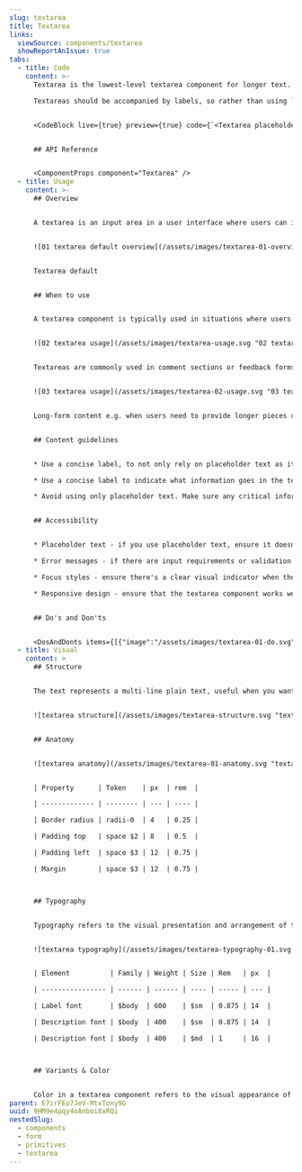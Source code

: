 ```yaml
---
slug: textarea
title: Textarea
links:
  viewSource: components/textarea
  showReportAnIssue: true
tabs:
  - title: Code
    content: >-
      Textarea is the lowest-level textarea component for longer text.

      Textareas should be accompanied by labels, so rather than using `Textarea` directly in a UI, it’s normally best to use a `field` component, which combines an `Textarea` with a `Label` and displays validation errors. If none of the existing field components suit your needs, it might be worth adding a new one.


      <CodeBlock live={true} preview={true} code={`<Textarea placeholder="Placeholder text" css={{ width: 340 }} />`} language={"tsx"} />


      ## API Reference


      <ComponentProps component="Textarea" />
  - title: Usage
    content: >-
      ## Overview


      A textarea is an input area in a user interface where users can input and edit multi-line text, such as comments, descriptions, or messages.


      ![01 textarea default overview](/assets/images/textarea-01-overview.svg "01 textarea default overview")


      Textarea default


      ## When to use


      A textarea component is typically used in situations where users need to input or edit multi-line text.


      ![02 textarea usage](/assets/images/textarea-usage.svg "02 textarea usage")


      Textareas are commonly used in comment sections or feedback forms where users can express their thoughts or opinions.


      ![03 textarea usage](/assets/images/textarea-02-usage.svg "03 textarea usage")


      Long-form content e.g. when users need to provide longer pieces of text, such as comments, reviews, descriptions, or messages.


      ## Content guidelines


      * Use a concise label, to not only rely on placeholder text as it is not always visible (once the user starts typing it disappears).

      * Use a concise label to indicate what information goes in the text area input. The label should be a noun string. For example, if the text area appears in a dialog called "In-app feedback", the label for a description text area should only say "Description/Details" and not repeat the modal's title.

      * Avoid using only placeholder text. Make sure any critical information is communicated either in the field label.


      ## Accessibility


      * Placeholder text - if you use placeholder text, ensure it doesn't replace the need for a label. It should be a supplementary hint, not the primary source of information.

      * Error messages - if there are input requirements or validation errors, provide clear and descriptive error messages.

      * Focus styles - ensure there's a clear visual indicator when the textarea has keyboard focus. This helps users understand where they are in the interface.

      * Responsive design - ensure that the textarea component works well across various screen sizes and orientations, allowing users to interact comfortably.


      ## Do's and Don'ts


      <DosAndDonts items={[{"image":"/assets/images/textarea-01-do.svg","type":"do","description":"Use textarea as an affordance to input longer-form text content."},{"description":"Use placeholder as a replacement for label, as this creates accessibility and usability issues.","type":"dont","image":"/assets/images/textarea-02-dont.svg"},{"description":"Set the min-height of the textarea row to ensure that the text entered is visible without scrolling.","type":"do","image":"/assets/images/textarea-01-do.svg"},{"description":"Change the textarea's min-height to a smaller value.","type":"dont","image":"/assets/images/textarea-03-dont.svg"},{"image":"/assets/images/textarea-04-do.svg","description":"Be specific to help users understand the context of their input.","type":"do"},{"description":"Use vague labels, like \"Enter text here\". ","type":"dont","image":"/assets/images/textarea-05-dont.svg"},{"type":"do","image":"/assets/images/textarea-6-do.svg","description":"If the field is required use * to highlight it."},{"description":"Add a description if you are concerned that textarea is not clear enough to the user.","type":"do","image":"/assets/images/textarea-7-do.svg"}]} />
  - title: Visual
    content: >
      ## Structure


      The text represents a multi-line plain text, useful when you want to allow users to enter a sizeable amount of free-form text, for example, a comment on a review or feedback form.


      ![textarea structure](/assets/images/textarea-structure.svg "textarea structure")


      ## Anatomy


      ![textarea anatomy](/assets/images/textarea-01-anatomy.svg "textarea anatomy")


      | Property      | Token    | px  | rem  |

      | ------------- | -------- | --- | ---- |

      | Border radius | radii-0  | 4   | 0.25 |

      | Padding top   | space $2 | 8   | 0.5  |

      | Padding left  | space $3 | 12  | 0.75 |

      | Margin        | space $3 | 12  | 0.75 |



      ## Typography


      Typography refers to the visual presentation and arrangement of text within a textarea component. It involves decisions about font styles, sizes, line spacing, and other text-related properties that ensure readability and a harmonious visual appearance of the text within the input area.


      ![textarea typography](/assets/images/textarea-typography-01.svg "textarea typography")


      | Element          | Family | Weight | Size | Rem   | px  |

      | ---------------- | ------ | ------ | ---- | ----- | --- |

      | Label font       | $body  | 600    | $sm  | 0.875 | 14  |

      | Description font | $body  | 400    | $sm  | 0.875 | 14  |

      | Description font | $body  | 400    | $md  | 1     | 16  |



      ## Variants & Color


      Color in a textarea component refers to the visual appearance of the text and background within the input area. It involves selecting appropriate text and background colors to ensure readability, visual contrast, and alignment with the overall design aesthetics of the user interface.
parent: E7irFEo7JeV-MtxTony9G
uuid: 9HM9e4pqy4oAnboi8xRQi
nestedSlug:
  - components
  - form
  - primitives
  - textarea
---
```

